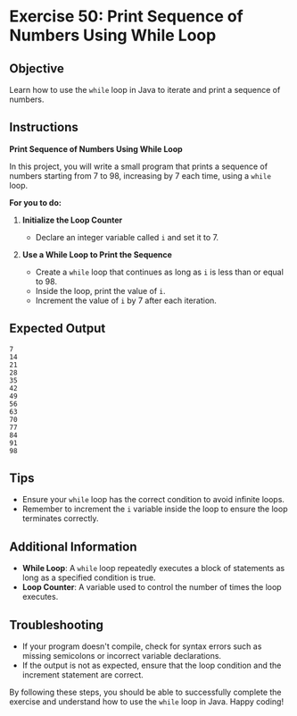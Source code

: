 # Exercise 50: Print Sequence of Numbers Using While Loop

## Objective
Learn how to use the `while` loop in Java to iterate and print a sequence of numbers.

## Instructions

**Print Sequence of Numbers Using While Loop**

In this project, you will write a small program that prints a sequence of numbers starting from 7 to 98, increasing by 7 each time, using a `while` loop.

**For you to do:**

1. **Initialize the Loop Counter**
    - Declare an integer variable called `i` and set it to 7.

2. **Use a While Loop to Print the Sequence**
    - Create a `while` loop that continues as long as `i` is less than or equal to 98.
    - Inside the loop, print the value of `i`.
    - Increment the value of `i` by 7 after each iteration.

## Expected Output
```
7
14
21
28
35
42
49
56
63
70
77
84
91
98
```

## Tips
- Ensure your `while` loop has the correct condition to avoid infinite loops.
- Remember to increment the `i` variable inside the loop to ensure the loop terminates correctly.

## Additional Information
- **While Loop**: A `while` loop repeatedly executes a block of statements as long as a specified condition is true.
- **Loop Counter**: A variable used to control the number of times the loop executes.

## Troubleshooting
- If your program doesn't compile, check for syntax errors such as missing semicolons or incorrect variable declarations.
- If the output is not as expected, ensure that the loop condition and the increment statement are correct.

By following these steps, you should be able to successfully complete the exercise and understand how to use the `while` loop in Java. Happy coding!
